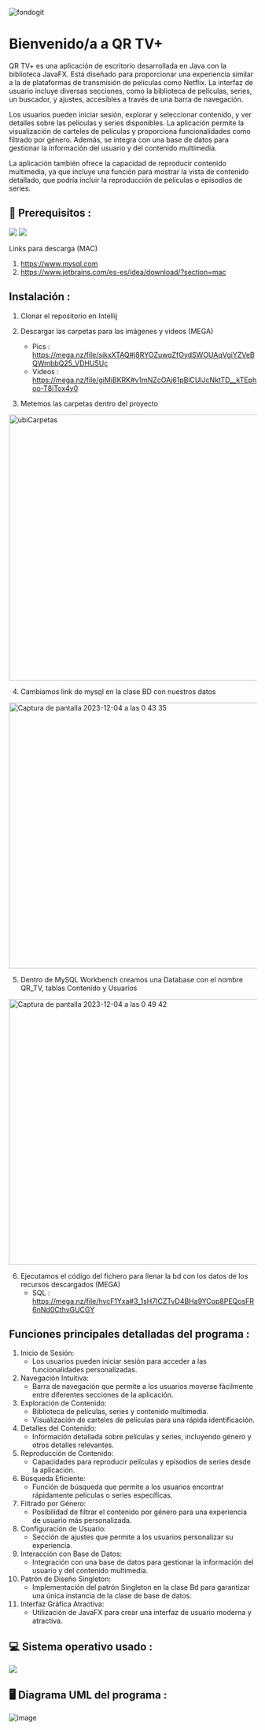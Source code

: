 ![fondogit](https://github.com/Romanemi124/QRTV/assets/102904774/9d5b43e8-e6c1-455a-bc45-77719a71af19)

# Bienvenido/a a QR TV+

QR TV+ es una aplicación de escritorio desarrollada en Java con la biblioteca JavaFX. Está diseñado para proporcionar una experiencia similar a la de plataformas de transmisión de películas como Netflix. La interfaz de usuario incluye diversas secciones, como la biblioteca de películas, series, un buscador, y ajustes, accesibles a través de una barra de navegación.

Los usuarios pueden iniciar sesión, explorar y seleccionar contenido, y ver detalles sobre las películas y series disponibles. La aplicación permite la visualización de carteles de películas y proporciona funcionalidades como filtrado por género. Además, se integra con una base de datos para gestionar la información del usuario y del contenido multimedia.

La aplicación también ofrece la capacidad de reproducir contenido multimedia, ya que incluye una función para mostrar la vista de contenido detallado, que podría incluir la reproducción de películas o episodios de series.

## 🎯 Prerequisitos : 
<img src="https://img.shields.io/badge/MySQL-005C84?style=for-the-badge&logo=mysql&logoColor=white" /> <img src="https://img.shields.io/badge/IntelliJ_IDEA-000000.svg?style=for-the-badge&logo=intellij-idea&logoColor=white" /> 

Links para descarga (MAC)
1.  https://www.mysql.com
2.  https://www.jetbrains.com/es-es/idea/download/?section=mac

## Instalación :

1.  Clonar el repositorio en Intellij

2.  Descargar las carpetas para las imágenes y videos (MEGA) 
    - Pics : https://mega.nz/file/sikxXTAQ#j8RYOZuwqZfOydSWOUAqVgiYZVeBQWmbbQ25_VDHU5Uç
    - Videos : https://mega.nz/file/giMiBKRK#v1mNZcOAj61pBlCUlJcNktTD__kTEphoo-T8iTox4y0

3.  Metemos las carpetas dentro del proyecto
<img width="540" alt="ubiCarpetas" src="https://github.com/Romanemi124/QRTV/assets/102904774/1b19d691-379c-435c-8b8a-253d70c96c44">

4.  Cambiamos link de mysql en la clase BD con nuestros datos
<img width="540" alt="Captura de pantalla 2023-12-04 a las 0 43 35" src="https://github.com/Romanemi124/QRTV/assets/102904774/e6fd98e7-cdcc-403c-891c-5043742eeae4">

5.  Dentro de MySQL Workbench creamos una Database con el nombre QR_TV, tablas Contenido y Usuarios
<img width="540" alt="Captura de pantalla 2023-12-04 a las 0 49 42" src="https://github.com/Romanemi124/QRTV/assets/102904774/82ebf21f-e3e8-4cf6-8d8b-d77f86c72c6a">

6.  Ejecutamos el código del fichero para llenar la bd con los datos de los recursos descargados (MEGA)
    - SQL : https://mega.nz/file/hvcF1Yxa#3_1sH7ICZTvD4BHa9YCop8PEQosFR6nNd0CthvGUCGY
  
## Funciones principales detalladas del programa :

1.  Inicio de Sesión:
    - Los usuarios pueden iniciar sesión para acceder a las funcionalidades personalizadas.
2.  Navegación Intuitiva:
    - Barra de navegación que permite a los usuarios moverse fácilmente entre diferentes secciones de la aplicación.
3.  Exploración de Contenido:
    - Biblioteca de películas, series y contenido multimedia.
    - Visualización de carteles de películas para una rápida identificación.
4.  Detalles del Contenido:
    - Información detallada sobre películas y series, incluyendo género y otros detalles relevantes.
5.  Reproducción de Contenido:
    - Capacidades para reproducir películas y episodios de series desde la aplicación.
6.  Búsqueda Eficiente:
    - Función de búsqueda que permite a los usuarios encontrar rápidamente películas o series específicas.
7.  Filtrado por Género:
    - Posibilidad de filtrar el contenido por género para una experiencia de usuario más personalizada.
8.  Configuración de Usuario:
    - Sección de ajustes que permite a los usuarios personalizar su experiencia.
9.  Interacción con Base de Datos:
    - Integración con una base de datos para gestionar la información del usuario y del contenido multimedia.
10.  Patrón de Diseño Singleton:
     - Implementación del patrón Singleton en la clase Bd para garantizar una única instancia de la clase de base de datos.
11.  Interfaz Gráfica Atractiva:
     - Utilización de JavaFX para crear una interfaz de usuario moderna y atractiva.

## 💻 Sistema operativo usado :

<img src="https://img.shields.io/badge/mac%20os-000000?style=for-the-badge&logo=apple&logoColor=white" />

## 🖥 Diagrama UML del programa : 

![image](https://github.com/Romanemi124/QRTV/assets/102904774/812c2337-121f-45db-9aeb-4e602b62e3b2)



